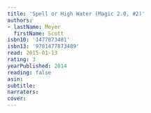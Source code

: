 ```yaml
---
title: 'Spell or High Water (Magic 2.0, #2)'
authors:
- lastName: Meyer
  firstName: Scott
isbn10: '1477873481'
isbn13: '9781477873489'
read: 2015-01-13
rating: 3
yearPublished: 2014
reading: false
asin:
subtitle:
narrators:
cover:
---
```

